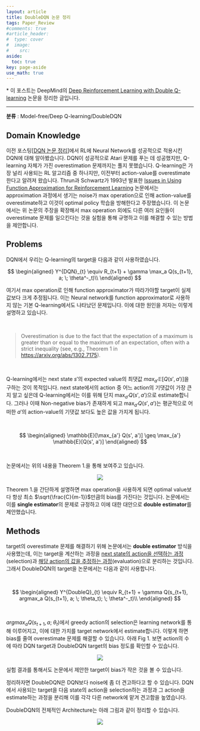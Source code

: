 ```yaml
---
layout: article
title: DoubleDQN 논문 정리
tags: Paper_Review
#comments: true
#article_header:
#  type: cover
#  image:
#    src:
aside:
  toc: true
key: page-aside
use_math: true
---
```


  \* 이 포스트는 DeepMind의 [Deep Reinforcement Learning with Double Q-learning](https://arxiv.org/pdf/1509.06461.pdf) 논문을 정리한 글입니다.

  ----------------------------------------------------------------------

**분류** : Model-free/Deep Q-learning/DoubleDQN  

## Domain Knowledge

  이전 포스팅[[DQN 논문 정리](https://Lotymuah.github.io/2022/01/04/DQN-%EB%85%BC%EB%AC%B8-%EC%A0%95%EB%A6%AC.html)]에서 RL에 Neural Network를 성공적으로 적용시킨 DQN에 대해 알아봤습니다. DQN이 성공적으로 Atari 문제를 푸는 데 성공했지만, Q-learning 자체가 가진 overestimation 문제까지는 풀지 못했습니다. Q-learning은 가장 널리 사용되는 RL 알고리즘 중 하나지만, 이전부터 action-value를 overestimate 한다고 알려져 왔습니다. Thrun과 Schwartz가 1993년 발표한 [Issues in Using Function Approximation for Reinforcement Learning](https://www.ri.cmu.edu/pub_files/pub1/thrun_sebastian_1993_1/thrun_sebastian_1993_1.pdf) 논문에서는 approximation 과정에서 생기는 noise가 max operation으로 인해 action-value를 overestimate하고 이것이 optimal policy 학습을 방해한다고 주장했습니다. 이 논문에서는 위 논문의 주장을 확장해서 max operation 외에도 다른 여러 요인들이 overestimate 문제를 일으킨다는 것을 실험을 통해 규명하고 이를 해결할 수 있는 방법을 제안합니다.


## Problems

  DQN에서 우리는 Q-learning의 target을 다음과 같이 사용하였습니다.

$$
\begin{aligned}
Y^{DQN}_{t} \equiv R_{t+1} + \gamma \max_a Q(s_{t+1}, a; \; \theta^-_t)\\
\end{aligned}
$$

  여기서 max operation로 인해 function approximator가 따라가야할 target이 실제값보다 크게 추정됩니다. 이는 Neural network를 function approximator로 사용하지 않는 기본 Q-learning에서도 나타났던 문제입니다. 이에 대한 원인을 저자는 이렇게 설명하고 있습니다.

<br/>

>Overestimation is due to the fact that the expectation of a maximum is greater than or equal to the maximum of an expectation, often with a strict inequality (see, e.g., Theorem 1 in https://arxiv.org/abs/1302.7175).

<br/>

  Q-learning에서는 next state $s'$의 expected value의 최댓값 $max_{a'}\mathbb{E}[ Q(s', a') ]$을 구하는 것이 목적입니다. next state에서의 action 중 어느 action의 기댓값이 가장 큰지 알고 싶은데 Q-learning에서는 이를 위해 단지 $\max_{a'}Q(s', a')$으로 estimate합니다. 그러나 이때 Non-negative bias가 존재하게 되고 $\max_{a'}Q(s', a')$는 평균적으로 어떠한 $a'$의 action-value의 기댓값 보다도 높은 값을 가지게 됩니다.

<br/>

$$
\begin{aligned}
\mathbb{E}[\max_{a'} Q(s', a')] \geq \max_{a'} \mathbb{E}[Q(s', a')]
\end{aligned}
$$

<br/>

  논문에서는 위의 내용을 Theorem 1.을 통해 보여주고 있습니다.  


<p align="center"><img src="https://github.com/Lotymuah/Lotymuah.github.io/blob/master/DoubleDQN_Theorem.png?raw=true"></p>

  Theorem 1.을 간단하게 설명하면 max operation을 사용하게 되면 optimal value보다 항상 최소 $\sqrt{\frac{C}{m-1}}$만큼의 bias를 가진다는 것입니다. 논문에서는 이를 **single estimator**의 문제로 규정하고 이에 대한 대안으로 **double estimator**를 제안했습니다.


## Methods

  target의 overestimate 문제를 해결하기 위해 논문에서는 **double estimator** 방식을 사용했는데, 이는 target을 계산하는 과정을 <U>next state의 action을 선택하는 과정</U>(selection)과 <U>해당 action의 값을 추정하는 과정</U>(evaluation)으로 분리하는 것입니다. 그래서 DoubleDQN의 target을 논문에서는 다음과 같이 사용합니다.

<br/>

$$
\begin{aligned}
Y^{DoubleQ}_{t} \equiv R_{t+1} + \gamma Q(s_{t+1}, argmax_a Q(s_{t+1}, a; \; \theta_t); \; \theta^-_t)\\
\end{aligned}
$$

<br/>

$argmax_aQ(s_{t+1}, a; \; \theta_t)$에서 greedy action의 selection은 learning network를 통해 이루어지고, 이에 대한 가치를 target network에서 estimate합니다. 이렇게 하면 bias를 줄여 overestimate 문제를 해결할 수 있습니다. 아래 Fig 1. 보면 action의 수에 따라 DQN target과 DoubleDQN target의 bias 정도를 확인할 수 있습니다.


<p align="center"><img src="https://github.com/Lotymuah/Lotymuah.github.io/blob/master/DoubleDQN_Figure_1.png?raw=true"></p>

실험 결과를 통해서도 논문에서 제안한 target이 bias가 작은 것을 볼 수 있습니다.  

정리하자면 DoubleDQN은 DQN보다 noise에 좀 더 견고하다고 할 수 있습니다. DQN에서 사용되는 target을 다음 state의 action을 selection하는 과정과 그 action을 estimate하는 과정을 분리해 이를 각각 다른 network에 맡겨 견고함을 높였습니다.  

DoubleDQN의 전체적인 Architecture는 아래 그림과 같이 정리할 수 있습니다.

<p align="center"><img src="https://github.com/Lotymuah/Lotymuah.github.io/blob/master/DoubleDQN_architecture.jpg?raw=true"></p>
